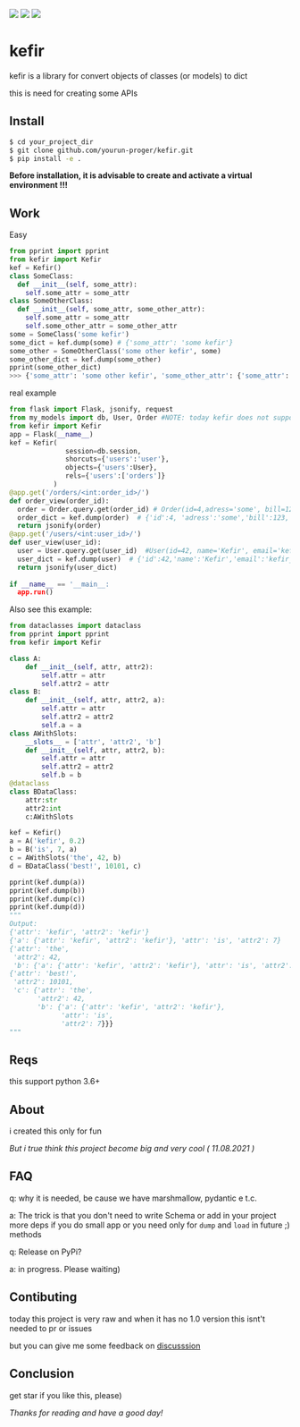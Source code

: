 ![](https://img.shields.io/github/v/release/yourun-proger/kefir)
![](https://img.shields.io/github/languages/code-size/yourun-proger/kefir)
![](https://img.shields.io/github/license/yourun-proger/kefir)

# kefir
kefir is a library for convert objects of classes (or models) to dict

this is need for creating some APIs
## Install
```bash
$ cd your_project_dir
$ git clone github.com/yourun-proger/kefir.git
$ pip install -e .
```
**Before installation, it is advisable to create and activate a virtual environment !!!**
## Work
Easy
```py
from pprint import pprint
from kefir import Kefir
kef = Kefir()
class SomeClass:
  def __init__(self, some_attr):
    self.some_attr = some_attr
class SomeOtherClass:
  def __init__(self, some_attr, some_other_attr):
    self.some_attr = some_attr
    self.some_other_attr = some_other_attr
some = SomeClass('some kefir')
some_dict = kef.dump(some) # {'some_attr': 'some kefir'}
some_other = SomeOtherClass('some other kefir', some)
some_other_dict = kef.dump(some_other)
pprint(some_other_dict)
>>> {'some_attr': 'some other kefir', 'some_other_attr': {'some_attr': 'some kefir'}}
```
real example
```py
from flask import Flask, jsonify, request
from my_models import db, User, Order #NOTE: today kefir does not support nested relations and many2may probable too :|
from kefir import Kefir
app = Flask(__name__)
kef = Kefir(
              session=db.session,
              shorcuts={'users':'user'},
              objects={'users':User},
              rels={'users':['orders']}
           )
@app.get('/orders/<int:order_id>/')
def order_view(order_id):
  order = Order.query.get(order_id) # Order(id=4,adress='some', bill=123, user_id=42)
  order_dict = kef.dump(order)  # {'id':4, 'adress':'some','bill':123,'user':{'id':42,'name':'Kefir', 'email':'kefir_mail@notreal.uncom'}}
  return jsonify(order)
@app.get('/users/<int:user_id>/')
def user_view(user_id):
  user = User.query.get(user_id)  #User(id=42, name='Kefir', email='kefir_mail@notreal.uncom')
  user_dict = kef.dump(user)  # {'id':42,'name':'Kefir','email':'kefir_mail@notreal.uncom','orders'=[{'id':4,'adress':'some','bill':123}, {'id': 101,'adress':'another','bill':321}]}
  return jsonify(user_dict)
  
if __name__ == '__main__:
  app.run()
```
Also see this example:
```py
from dataclasses import dataclass
from pprint import pprint
from kefir import Kefir

class A:
    def __init__(self, attr, attr2):
        self.attr = attr
        self.attr2 = attr
class B:
    def __init__(self, attr, attr2, a):
        self.attr = attr
        self.attr2 = attr2
        self.a = a
class AWithSlots:
    __slots__ = ['attr', 'attr2', 'b']
    def __init__(self, attr, attr2, b):
        self.attr = attr
        self.attr2 = attr2
        self.b = b
@dataclass
class BDataClass:
    attr:str
    attr2:int
    c:AWithSlots

kef = Kefir()
a = A('kefir', 0.2)
b = B('is', 7, a)
c = AWithSlots('the', 42, b)
d = BDataClass('best!', 10101, c)

pprint(kef.dump(a))
pprint(kef.dump(b))
pprint(kef.dump(c))
pprint(kef.dump(d))
"""
Output:
{'attr': 'kefir', 'attr2': 'kefir'}
{'a': {'attr': 'kefir', 'attr2': 'kefir'}, 'attr': 'is', 'attr2': 7}
{'attr': 'the',
 'attr2': 42,
 'b': {'a': {'attr': 'kefir', 'attr2': 'kefir'}, 'attr': 'is', 'attr2': 7}}
{'attr': 'best!',
 'attr2': 10101,
 'c': {'attr': 'the',
       'attr2': 42,
       'b': {'a': {'attr': 'kefir', 'attr2': 'kefir'},
             'attr': 'is',
             'attr2': 7}}}
"""
```
## Reqs
this support python 3.6+
## About
i created this only for fun

*But i true think this project become big and very cool ( 11.08.2021 )*
## FAQ
q: why it is needed, be cause we have marshmallow, pydantic e t.c.

a: The trick is that you don't need to write Schema or add in your project more deps if you do small app or you need only for `dump` and `load` in future ;) methods

q: Release on PyPi?

a: in progress. Please waiting)
## Contibuting
today this project is very raw and when it has no 1.0 version this isnt't needed to pr or issues

but you can give me some feedback on [discusssion](https://github.com/Yourun-proger/kefir/discussions/2)
## Conclusion
get star if you like this, please)

*Thanks for reading and have a good day!*
